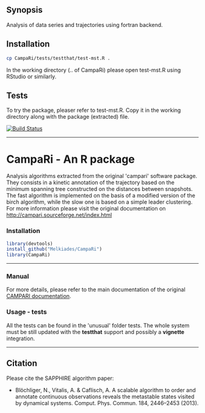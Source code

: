 

## Synopsis
Analysis of data series and trajectories using fortran backend.

## Installation
```bash
cp CampaRi/tests/testthat/test-mst.R .
```
In the working directory (.. of CampaRi) please open test-mst.R using RStudio or similarly.

## Tests
To try the package, pleaser refer to test-mst.R. Copy it in the working directory along with the package (extracted) file.

[![Build Status](https://travis-ci.org/Melkiades/CampaRi.svg?branch=master)](https://travis-ci.org/Melkiades/CampaRi)
<!---
[![AppVeyor Build Status](https://ci.appveyor.com/api/projects/status/github/BioinformaticsFMRP/TCGAbiolinks?branch=master&svg=true)](https://ci.appveyor.com/project/BioinformaticsFMRP/TCGAbiolinks)
[![codecov.io](https://codecov.io/github/BioinformaticsFMRP/TCGAbiolinks/coverage.svg?branch=master)](https://codecov.io/github/BioinformaticsFMRP/TCGAbiolinks?branch=master)
[![bioc](http://www.bioconductor.org/shields/downloads/TCGAbiolinks.svg)](http://bioconductor.org/packages/stats/bioc/TCGAbiolinks.html)
[![bioc](http://www.bioconductor.org/shields/years-in-bioc/TCGAbiolinks.svg)](http://bioconductor.org/packages/TCGAbiolinks/)
[![bioc](http://bioconductor.org/shields/availability/devel/TCGAbiolinks.svg)](http://bioconductor.org/packages/TCGAbiolinks/)

-->

------------------------------------------------------------------------
# CampaRi - An R package

Analysis algorithms extracted from the original 'campari' software package.
They consists in a kinetic annotation of the trajectory based on the minimum spanning tree constructed on the distances between snapshots. The fast algorithm is implemented on the basis of a modified version of the birch algorithm, while the slow one is based on a simple leader clustering. For more information please visit the original documentation on <http://campari.sourceforge.net/index.html>

### Installation ###
```R
library(devtools)
install_github("Melkiades/CampaRi")
library(CampaRi)
```

------------------------------------------------------------------------

### Manual ###

For more details, please refer to the main documentation of the original [CAMPARI documentation](http://campari.sourceforge.net/documentation.html).


### Usage - tests ###

All the tests can be found in the 'unusual' folder tests. The whole system must be still updated with the __testthat__ support and possibly a __vignette__ integration.


------------------------------------------------------------------------

## Citation

Please cite the SAPPHIRE algorithm paper: 

* Blöchliger, N., Vitalis, A. & Caflisch, A. A scalable algorithm to order and annotate continuous observations reveals the metastable states visited by dynamical systems. Comput. Phys. Commun. 184, 2446–2453 (2013).
<!---
[![doi](https://img.shields.io/badge/doi-10.1093/nar/gkv1507-green.svg?style=flat)](http://dx.doi.org/10.1093/nar/gkv1507) [![citation](https://img.shields.io/badge/cited%20by-18-green.svg?style=flat)](https://scholar.google.com.hk/scholar?oi=bibs&hl=en&cites=6029790855238928406) [![Altmetric](https://img.shields.io/badge/Altmetric-27-green.svg?style=flat)](https://www.altmetric.com/details/4919535)
-->

